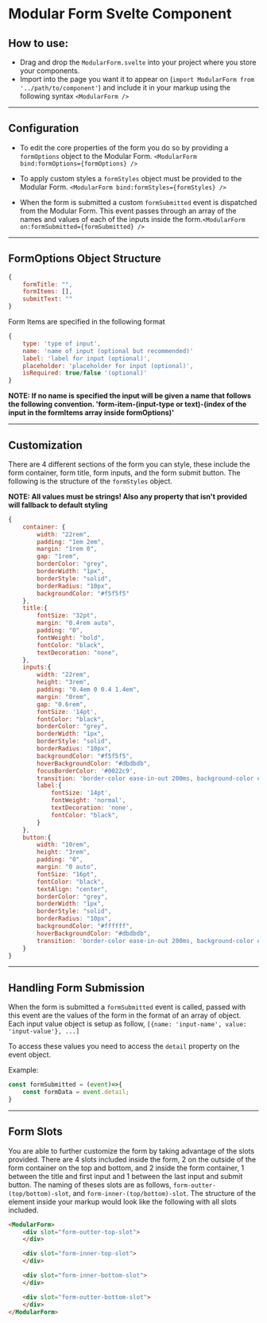 # Modular Form Svelte Component

## How to use:
 - Drag and drop the `ModularForm.svelte` into your project where you store your components.
 - Import into the page you want it to appear on (`import ModularForm from '../path/to/component'`) and include it in your markup using the following syntax `<ModularForm />`

-----

## Configuration
 - To edit the core properties of the form you do so by providing a `formOptions` object to the Modular Form. `<ModularForm bind:formOptions={formOptions} />`

 - To apply custom styles a `formStyles` object must be provided to the Modular Form. `<ModularForm bind:formStyles={formStyles} />`

 - When the form is submitted a custom `formSubmitted` event is dispatched from the Modular Form. This event passes through an array of the names and values of each of the inputs inside the form.`<ModularForm on:formSubmitted={formSubmitted} />`

-----

## FormOptions Object Structure
```javascript
{
    formTitle: "",
    formItems: [], 
    submitText: ""
} 
```

Form Items are specified in the following format
```javascript
{
    type: 'type of input',
    name: 'name of input (optional but recommended)'
    label: 'label for input (optional)',
    placeholder: 'placeholder for input (optional)',
    isRequired: true/false '(optional)'
}
```
**NOTE: If no name is specified the input will be given a name that follows the following convention. 'form-item-(input-type or text)-(index of the input in the formItems array inside formOptions)'**

-----

## Customization
There are 4 different sections of the form you can style, these include the form container, form title, form inputs, and the form submit button. The following is the structure of the `formStyles` object. 

**NOTE: All values must be strings! Also any property that isn't provided will fallback to default styling**
```javascript
{
    container: {
        width: "22rem",
        padding: "1em 2em",
        margin: "1rem 0",
        gap: "1rem",
        borderColor: "grey",
        borderWidth: "1px",
        borderStyle: "solid",
        borderRadius: "10px",
        backgroundColor: "#f5f5f5"
    },
    title:{
        fontSize: "32pt",
        margin: "0.4rem auto",
        padding: "0",
        fontWeight: "bold",
		fontColor: "black",
        textDecoration: "none",
    },
    inputs:{
        width: "22rem",
        height: "3rem",
        padding: "0.4em 0 0.4 1.4em",
        margin: "0rem",
        gap: "0.6rem",
        fontSize: '14pt',
		fontColor: "black",
        borderColor: "grey",
        borderWidth: "1px",
        borderStyle: "solid",
        borderRadius: "10px",
        backgroundColor: "#f5f5f5",
        hoverBackgroundColor: "#dbdbdb",
        focusBorderColor: '#0022c9',
        transition: 'border-color ease-in-out 200ms, background-color ease-in-out 200ms, outline ease-in-out 200ms',
        label:{
            fontSize: '14pt',
            fontWeight: 'normal',
            textDecoration: 'none',
			fontColor: "black",
        }
    },
    button:{
        width: "10rem",
        height: "3rem",
        padding: "0",
        margin: "0 auto",
        fontSize: "16pt",
		fontColor: "black",
        textAlign: "center",
        borderColor: "grey",
        borderWidth: "1px",
        borderStyle: "solid",
        borderRadius: "10px",
        backgroundColor: "#ffffff",
        hoverBackgroundColor: "#dbdbdb",
        transition: 'border-color ease-in-out 200ms, background-color ease-in-out 200ms, outline ease-in-out 200ms'
    }
}
```

-----

## Handling Form Submission
When the form is submitted a `formSubmitted` event is called, passed with this event are the values of the form in the format of an array of object. Each input value object is setup as follow, `[{name: 'input-name', value: 'input-value'}, ...]`

To access these values you need to access the `detail` property on the event object.

Example:
```javascript
const formSubmitted = (event)=>{
    const formData = event.detail;
}
```

-----

## Form Slots
You are able to further customize the form by taking advantage of the slots provided. There are 4 slots included inside the form, 2 on the outside of the form container on the top and bottom, and 2 inside the form container, 1 between the title and first input and 1 between the last input and submit button. The naming of theses slots are as follows, `form-outter-(top/bottom)-slot`, and `form-inner-(top/bottom)-slot`. The structure of the element inside your markup would look like the following with all slots included.

```html
<ModularForm>
    <div slot="form-outter-top-slot">
    </div>

    <div slot="form-inner-top-slot">
    </div>

    <div slot="form-inner-bottom-slot">
    </div>

    <div slot="form-outter-bottom-slot">
    </div>
</ModularForm>
```